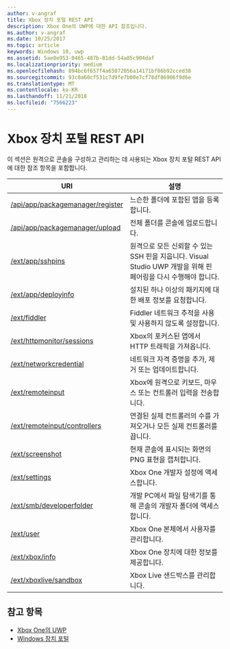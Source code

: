 ```yaml
---
author: v-angraf
title: Xbox 장치 포털 REST API
description: Xbox One의 UWP에 대한 API 참조입니다.
ms.author: v-angraf
ms.date: 10/25/2017
ms.topic: article
keywords: Windows 10, uwp
ms.assetid: 5ae8e953-0465-487b-81dd-54a85c904daf
ms.localizationpriority: medium
ms.openlocfilehash: 894bc6f657f4a65072056a14171bf86b92cced38
ms.sourcegitcommit: 93c0a60cf531c7d9fe7b00e7cf78df86906f9d6e
ms.translationtype: MT
ms.contentlocale: ko-KR
ms.lasthandoff: 11/21/2018
ms.locfileid: "7566223"
---
```

# <a name="xbox-device-portal-rest-api"></a>Xbox 장치 포털 REST API

이 섹션은 원격으로 콘솔을 구성하고 관리하는 데 사용되는 Xbox 장치 포털 REST API에 대한 참조 항목을 포함합니다.

| URI        | 설명 |
|------------|-------------|
|[/api/app/packagemanager/register](wdp-loose-folder-register-api.md)| 느슨한 폴더에 포함된 앱을 등록합니다. |
|[/api/app/packagemanager/upload](wdp-folder-upload.md)| 전체 폴더를 콘솔에 업로드합니다. |
|[/ext/app/sshpins](uwp-sshpins-api.md)| 원격으로 모든 신뢰할 수 있는 SSH 핀을 지웁니다. Visual Studio UWP 개발을 위해 핀 페어링을 다시 수행해야 합니다. |
|[/ext/app/deployinfo](uwp-deployinfo-api.md)| 설치된 하나 이상의 패키지에 대한 배포 정보를 요청합니다. |
|[/ext/fiddler](wdp-fiddler-api.md)| Fiddler 네트워크 추적을 사용 및 사용하지 않도록 설정합니다. |
|[/ext/httpmonitor/sessions](wdp-httpMonitor-api.md)| Xbox의 포커스된 앱에서 HTTP 트래픽을 가져옵니다. |
|[/ext/networkcredential](uwp-networkcredentials-api.md)| 네트워크 자격 증명을 추가, 제거 또는 업데이트합니다. |
|[/ext/remoteinput](uwp-remoteinput-api.md)| Xbox에 원격으로 키보드, 마우스 또는 컨트롤러 입력을 전송합니다. |
|[/ext/remoteinput/controllers](uwp-remoteinput-controllers-api.md)| 연결된 실제 컨트롤러의 수를 가져오거나 모든 실제 컨트롤러를 끕니다. |
|[/ext/screenshot](wdp-media-capture-api.md)| 현재 콘솔에 표시되는 화면의 PNG 표현을 캡처합니다. |
|[/ext/settings](wdp-xboxsettings-api.md)| Xbox One 개발자 설정에 액세스합니다. |
|[/ext/smb/developerfolder](wdp-smb-api.md)| 개발 PC에서 파일 탐색기를 통해 콘솔의 개발자 폴더에 액세스합니다. |
|[/ext/user](wdp-user-management.md)| Xbox One 본체에서 사용자를 관리합니다. |
|[/ext/xbox/info](wdp-xboxinfo-api.md)| Xbox One 장치에 대한 정보를 제공합니다. |
|[/ext/xboxlive/sandbox](wdp-sandbox-api.md)| Xbox Live 샌드박스를 관리합니다. |

## <a name="see-also"></a>참고 항목

- [Xbox One의 UWP](index.md)
- [Windows 장치 포털](../debug-test-perf/device-portal.md)